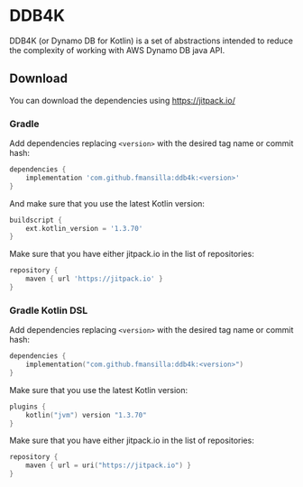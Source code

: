 # DDB4K

DDB4K (or Dynamo DB for Kotlin) is a set of abstractions intended to reduce the complexity of working with AWS Dynamo DB java API.

## Download
You can download the dependencies using https://jitpack.io/

### Gradle
Add dependencies replacing `<version>` with the desired tag name or commit hash:
```groovy
dependencies {
    implementation 'com.github.fmansilla:ddb4k:<version>'
}
```
And make sure that you use the latest Kotlin version:
```groovy
buildscript {
    ext.kotlin_version = '1.3.70'
}
```
Make sure that you have either jitpack.io in the list of repositories:
```groovy
repository {
	maven { url 'https://jitpack.io' }
}
```
### Gradle Kotlin DSL
Add dependencies replacing `<version>` with the desired tag name or commit hash:
```kotlin
dependencies {
    implementation("com.github.fmansilla:ddb4k:<version>")
}
```

Make sure that you use the latest Kotlin version:
```kotlin
plugins {
    kotlin("jvm") version "1.3.70"
}
```
Make sure that you have either jitpack.io in the list of repositories:
```kotlin
repository {
    maven { url = uri("https://jitpack.io") }
}
```